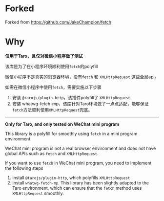 # Forked 
Forked from https://github.com/JakeChampion/fetch

# Why

**仅用于Taro，且仅对微信小程序做了测试**

该库是为了在小程序环境顺利使用`fetch`的polyfill

微信小程序不是真实的浏览器环境，没有`fetch` 和 `XMLHttpRequest` 这些全局api。

如需在微信小程序中使用`fetch`，需要实施以下步骤

1. 安装 `@tarojs/plugin-http`，该插件polyfill了 `XMLHttpRequest`
2. 安装 whatwg-fetch-mp，该库针对Taro环境做了一点点适配，能够保证`fetch`方法顺利使用`XMLHttpRequest`兜底。

--------

**Only for Taro, and only tested on WeChat mini program**

This library is a polyfill for smoothly using `fetch` in a mini program environment.

WeChat mini program is not a real browser environment and does not have global APIs such as `fetch` and `XMLHttpRequest`.

If you want to use `fetch` in WeChat mini program, you need to implement the following steps

1. Install `@tarojs/plugin-http`, which polyfills `XMLHttpRequest`
2. Install `whatwg-fetch-mp`. This library has been slightly adapted to the Taro environment, which can ensure that the `fetch` method uses `XMLHttpRequest` smoothly.